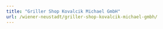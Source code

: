 ```yaml
---
title: "Griller Shop Kovalcik Michael GmbH"
url: /wiener-neustadt/griller-shop-kovalcik-michael-gmbh/
---
```

